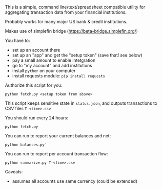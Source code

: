 This is a simple, command line/text/spreadsheet compatible utility for aggregating transaction data from your financial institutions.

Probably works for many major US bank & credit institutions.

Makes use of simplefin bridge (https://beta-bridge.simplefin.org/)

You have to:
 - set up an account there
 - set up an "app" and get the "setup token" (save that! see below)
 - pay a small amount to enable intetgration
 - go to "my account" and add institutions
 - install `python` on your computer
 - install requests module: `pip install requests`
 
Authorize this script for you:

  `python fetch.py <setup token from above>`

This script keeps sensitive state in `status.json`, and outputs transactions to CSV files `T-<time>.csv`

You should run every 24 hours:

    python fetch.py

You can run to report your current balances and net:

    python balances.py`

You can run to report per account transaction flow:

    python summarize.py T-<time>.csv

Caveats:
 - assumes all accounts use same currency (could be extended)

